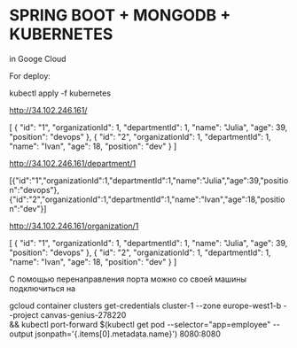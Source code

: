 # SPRING BOOT + MONGODB + KUBERNETES
in Googe Cloud

For deploy:

kubectl apply -f kubernetes

http://34.102.246.161/

[
  {
    "id": "1",
    "organizationId": 1,
    "departmentId": 1,
    "name": "Julia",
    "age": 39,
    "position": "devops"
  },
  {
    "id": "2",
    "organizationId": 1,
    "departmentId": 1,
    "name": "Ivan",
    "age": 18,
    "position": "dev"
  }
]

http://34.102.246.161/department/1
                                    
[{"id":"1","organizationId":1,"departmentId":1,"name":"Julia","age":39,"position":"devops"},{"id":"2","organizationId":1,"departmentId":1,"name":"Ivan","age":18,"position":"dev"}]


http://34.102.246.161/organization/1

[
  {
    "id": "1",
    "organizationId": 1,
    "departmentId": 1,
    "name": "Julia",
    "age": 39,
    "position": "devops"
  },
  {
    "id": "2",
    "organizationId": 1,
    "departmentId": 1,
    "name": "Ivan",
    "age": 18,
    "position": "dev"
  }
]


С помощью перенаправления порта можно со своей машины подключиться на 

 gcloud container clusters get-credentials cluster-1 --zone europe-west1-b --project canvas-genius-278220 \
 && kubectl port-forward $(kubectl get pod --selector="app=employee" --output jsonpath='{.items[0].metadata.name}') 8080:8080